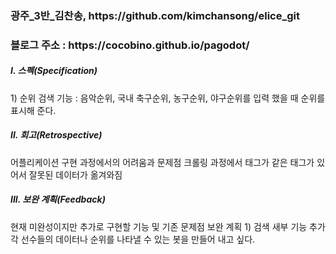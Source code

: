 <h3>광주_3반_김찬송, https://github.com/kimchansong/elice_git</h3>
<h3>블로그 주소 : https://cocobino.github.io/pagodot/</h3>
<h5>I. 스펙(Specification)</h5>
1) 순위 검색 기능 :
음악순위, 국내 축구순위, 농구순위, 야구순위를 입력 했을 때 순위를 표시해 준다.

<h5>II. 회고(Retrospective)</h5>
어플리케이션 구현 과정에서의 어려움과 문제점
크롤링 과정에서 태그가 같은 태그가 있어서 잘못된 데이터가 옮겨와짐
<h5>III. 보완 계획(Feedback)</h5>
현재 미완성이지만 추가로 구현할 기능 및 기존 문제점 보완 계획
1) 검색 새부 기능 추가
각 선수들의 데이터나 순위를 나타낼 수 있는 봇을 만들어 내고 싶다.
